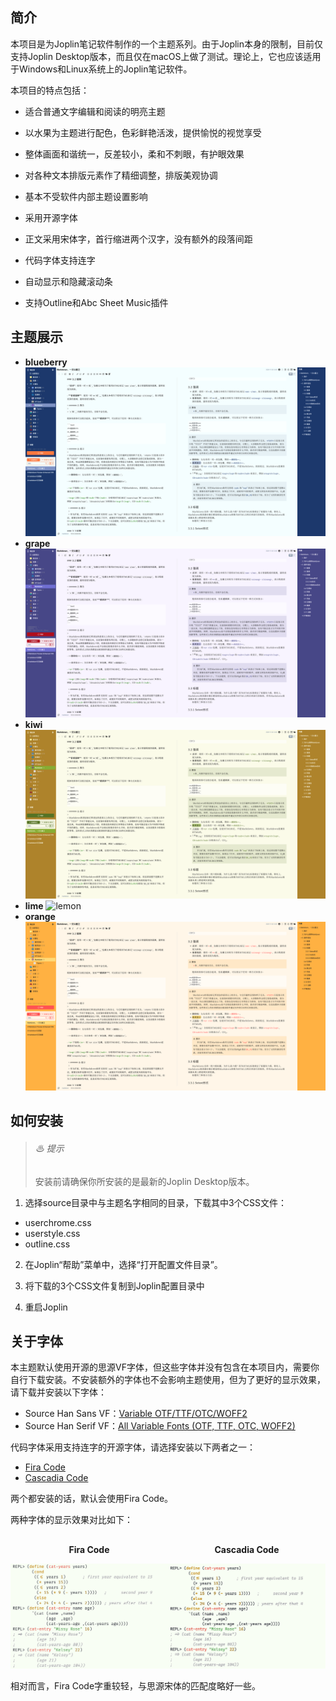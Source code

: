 ## 简介

本项目是为Joplin笔记软件制作的一个主题系列。由于Joplin本身的限制，目前仅支持Joplin Desktop版本，而且仅在macOS上做了测试。理论上，它也应该适用于Windows和Linux系统上的Joplin笔记软件。

本项目的特点包括：

- 适合普通文字编辑和阅读的明亮主题

- 以水果为主题进行配色，色彩鲜艳活泼，提供愉悦的视觉享受

- 整体画面和谐统一，反差较小，柔和不刺眼，有护眼效果

- 对各种文本排版元素作了精细调整，排版美观协调

- 基本不受软件内部主题设置影响

- 采用开源字体

- 正文采用宋体字，首行缩进两个汉字，没有额外的段落间距

- 代码字体支持连字

- 自动显示和隐藏滚动条

- 支持Outline和Abc Sheet Music插件

## 主题展示

- **blueberry** ![blueberry](images/blueberry.png)
- **grape** ![grape](images/grape.png)
- **kiwi** ![kiwi](images/kiwi.png)
- **lime** ![lemon](images/lemon.png)
- **orange** ![orange](images/orange.png)

## 如何安装

> ###### ♨ 提示
>
> 安装前请确保你所安装的是最新的Joplin Desktop版本。

1. 选择source目录中与主题名字相同的目录，下载其中3个CSS文件：

  - userchrome.css
  - userstyle.css
  - outline.css

2. 在Joplin“帮助”菜单中，选择“打开配置文件目录”。

3. 将下载的3个CSS文件复制到Joplin配置目录中

4. 重启Joplin

## 关于字体

本主题默认使用开源的思源VF字体，但这些字体并没有包含在本项目内，需要你自行下载安装。不安装额外的字体也不会影响主题使用，但为了更好的显示效果，请下载并安装以下字体：

- Source Han Sans VF：[Variable OTF/TTF/OTC/WOFF2](https://github.com/adobe-fonts/source-han-sans/releases/download/2.004R/SourceHanSans-VF.zip)
- Source Han Serif VF：[All Variable Fonts (OTF, TTF, OTC, WOFF2)](https://github.com/adobe-fonts/source-han-serif/releases/download/2.003R/02_SourceHanSerif-VF.zip)

代码字体采用支持连字的开源字体，请选择安装以下两者之一：

- [Fira Code](https://github.com/tonsky/FiraCode/releases/download/6.2/Fira_Code_v6.2.zip)
- [Cascadia Code](https://github.com/microsoft/cascadia-code/releases/download/v2404.23/CascadiaCode-2404.23.zip)

两个都安装的话，默认会使用Fira Code。

两种字体的显示效果对比如下：

<div style="display: flex; margin-top: 1rem;">
  <div>
    <p style="text-align: center;"><strong>Fira Code</strong></p>
    <img src="images/fira_code.jpg"/>
  </div>
  <div>
    <p style="text-align: center;"><strong>Cascadia Code</strong></p>
    <img src="images/cascadia_code.jpg"/>
  </div>
</div>

相对而言，Fira Code字重较轻，与思源宋体的匹配度略好一些。



